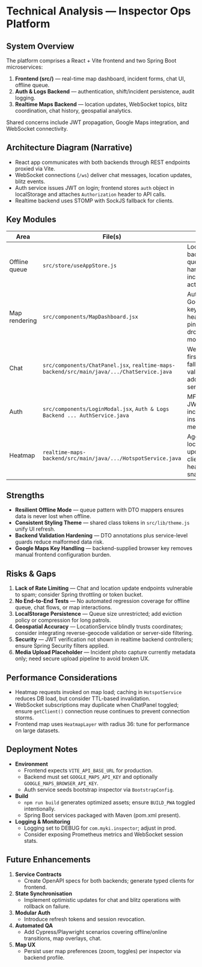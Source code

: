 # Technical Analysis — Inspector Ops Platform

## System Overview
The platform comprises a React + Vite frontend and two Spring Boot microservices:

1. **Frontend (src/)** — real-time map dashboard, incident forms, chat UI, offline queue.
2. **Auth & Logs Backend** — authentication, shift/incident persistence, audit logging.
3. **Realtime Maps Backend** — location updates, WebSocket topics, blitz coordination, chat history, geospatial analytics.

Shared concerns include JWT propagation, Google Maps integration, and WebSocket connectivity.

## Architecture Diagram (Narrative)
- React app communicates with both backends through REST endpoints proxied via Vite.
- WebSocket connections (`/ws`) deliver chat messages, location updates, blitz events.
- Auth service issues JWT on login; frontend stores `auth` object in localStorage and attaches `Authorization` header to API calls.
- Realtime backend uses STOMP with SockJS fallback for clients.

## Key Modules
| Area | File(s) | Notes |
| --- | --- | --- |
| Offline queue | `src/store/useAppStore.js` | LocalStorage-backed queue; handles shift, incident, blitz actions. |
| Map rendering | `src/components/MapDashboard.jsx` | Auto-fetches Google Maps key, loads heatmap + pins, handles drop-pin mode. |
| Chat | `src/components/ChatPanel.jsx`, `realtime-maps-backend/src/main/java/.../ChatService.java` | WebSocket-first with REST fallback; validation added server-side. |
| Auth | `src/components/LoginModal.jsx`, `Auth & Logs Backend ... AuthService.java` | MFA enforced, JWT response includes inspector metadata. |
| Heatmap | `realtime-maps-backend/src/main/java/.../HotspotService.java` | Aggregates location updates for client heatmap snapshot. |

## Strengths
- **Resilient Offline Mode** — queue pattern with DTO mappers ensures data is never lost when offline.
- **Consistent Styling Theme** — shared class tokens in `src/lib/theme.js` unify UI refresh.
- **Backend Validation Hardening** — DTO annotations plus service-level guards reduce malformed data risk.
- **Google Maps Key Handling** — backend-supplied browser key removes manual frontend configuration burden.

## Risks & Gaps
1. **Lack of Rate Limiting** — Chat and location update endpoints vulnerable to spam; consider Spring throttling or token bucket.
2. **No End-to-End Tests** — No automated regression coverage for offline queue, chat flows, or map interactions.
3. **LocalStorage Persistence** — Queue size unrestricted; add eviction policy or compression for long patrols.
4. **Geospatial Accuracy** — LocationService blindly trusts coordinates; consider integrating reverse-geocode validation or server-side filtering.
5. **Security** — JWT verification not shown in realtime backend controllers; ensure Spring Security filters applied.
6. **Media Upload Placeholder** — Incident photo capture currently metadata only; need secure upload pipeline to avoid broken UX.

## Performance Considerations
- Heatmap requests invoked on map load; caching in `HotspotService` reduces DB load, but consider TTL-based invalidation.
- WebSocket subscriptions may duplicate when ChatPanel toggled; ensure `getClient()` connection reuse continues to prevent connection storms.
- Frontend map uses `HeatmapLayer` with radius 36: tune for performance on large datasets.

## Deployment Notes
- **Environment**
  - Frontend expects `VITE_API_BASE_URL` for production.
  - Backend must set `GOOGLE_MAPS_API_KEY` and optionally `GOOGLE_MAPS_BROWSER_API_KEY`.
  - Auth service seeds bootstrap inspector via `BootstrapConfig`.
- **Build**
  - `npm run build` generates optimized assets; ensure `BUILD_PWA` toggled intentionally.
  - Spring Boot services packaged with Maven (pom.xml present).
- **Logging & Monitoring**
  - Logging set to DEBUG for `com.myki.inspector`; adjust in prod.
  - Consider exposing Prometheus metrics and WebSocket session stats.

## Future Enhancements
1. **Service Contracts**
   - Create OpenAPI specs for both backends; generate typed clients for frontend.
2. **State Synchronisation**
   - Implement optimistic updates for chat and blitz operations with rollback on failure.
3. **Modular Auth**
   - Introduce refresh tokens and session revocation.
4. **Automated QA**
   - Add Cypress/Playwright scenarios covering offline/online transitions, map overlays, chat.
5. **Map UX**
   - Persist user map preferences (zoom, toggles) per inspector via backend profile.
